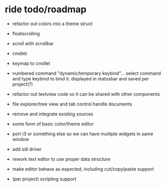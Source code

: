 # ride todo/roadmap
* refactor out colors into a theme struct
* floatscrolling
* scroll with scrollbar
* cmdlet
* keymap to cmdlet
* numbered command "dynamic/temporary keybind"... select command and type keybind to bind it. displayed in statusbar and saved per project(?)
* refactor out textview code so it can be shared with other components
* file explorer/tree view and tab control handle documents

* remove and integrate existing sources

* some form of basic color/theme editor
* port i3 or something else so we can have multiple widgets in same window
* add sdl driver
* rework text editor to use proper data structure


* make editor behave as expected, including cut/copy/paste support
* (per project) scripting support
